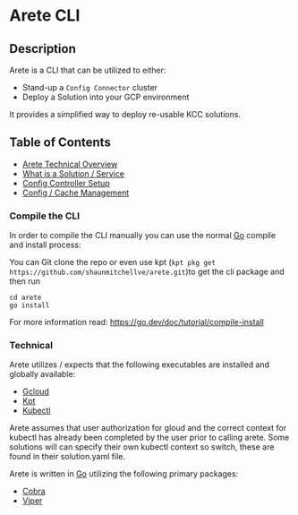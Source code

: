 # Arete CLI #

## Description ##

Arete is a CLI that can be utilized to either:

- Stand-up a `Config Connector` cluster
- Deploy a Solution into your GCP environment

It provides a simplified way to deploy re-usable KCC solutions.

## Table of Contents ##

- [Arete Technical Overview](#technical)
- [What is a Solution / Service](./docs/solutions.md)
- [Config Controller Setup](./docs/create.md)
- [Config / Cache Management](./docs/config.md)

### Compile the CLI ###

In order to compile the CLI manually you can use the normal [Go](https://go.dev) compile and install process:

You can Git clone the repo or even use kpt (`kpt pkg get https://github.com/shaunmitchellve/arete.git`)to get the cli package and then run

```shell
cd arete
go install
```

For more information read: <https://go.dev/doc/tutorial/compile-install>

### Technical ###

Arete utilizes / expects that the following executables are installed and globally available:

- [Gcloud](https://cloud.google.com/sdk/gcloud)
- [Kpt](https://kpt.dev/)
- [Kubectl](https://kubernetes.io/docs/tasks/tools/)

Arete assumes that user authorization for gloud and the correct context for kubectl has already been completed by the user prior to calling arete. Some solutions will can specify their own kubectl context so switch, these are found in their solution.yaml file.

Arete is written in [Go](https://go.dev) utilizing the following primary packages:

- [Cobra](https://github.com/spf13/cobra)
- [Viper](https://github.com/spf13/viper)
